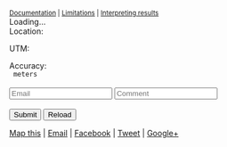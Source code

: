 
<small>	
	<a href="execute_docs.md">Documentation</a> |
	<a href="limitations.md">Limitations</a> |
	<a href="interpreting.md">Interpreting results</a>
</small>

<div id="location">	
	<div class="alert" id="statusMessage">Loading...</div>	
	<div class="row">
		<div class="span1">Location:</div>
		<div class="span2"><code><span id="LatitudeDisplay"></span> <span id="LongitudeDisplay"></span></code></div>	
	</div>
	<div class="row">
		<div class="span1">UTM: </div>
		<div class="span2"><code><span id="zone"></span> <span id="xPos"></span> <span id="yPos"></span></code></div>	
	</div>
	<div class="row">
		<div class="span1">Accuracy:</div>
		<div class="span2"><code><span id="AccuracyDisplay"></span> meters</code></div>	
	</div>
	<span id="AgentDisplay" style="display:none" ></span>
</div>
<br/>
<iframe name="hidden_iframe" id="hidden_iframe" style="display:none;"></iframe>
<form class="form-inline"
	method="post" action="https://script.google.com/macros/s/AKfycbz11NN8ls7rMUWIYS3qCkNskHQL4IoEtDw7fH-5BjHl6tBIUQo/exec" name="theForm" id="theForm" target="hidden_iframe" id="GoogleForm">  
	<input type="hidden" name="Latitude" id="Latitude" />  
	<input type="hidden" name="Longitude" id="Longitude"/>  
	<input type="hidden" name="UTM" id="UTM"/>  
	<input type="hidden" name="Accuracy" id="Accuracy"/>  
	<input type="hidden" name="Agent" id="Agent"/>  
	<input type="hidden" name="IPAddress" id="IPAddress"/>  
	<input type="hidden" name="Version" id="Version"/>  
	<input type="text" name="Email" id="Email" placeholder="Email" />  
	<input type="text" name="Comment" id="Comment" placeholder="Comment" />  
	<br/>
	<br/>
		<input type="button" value="Submit" class="submit btn" onclick="checkBeforeSubmit();" />	
		<input type="button" value="Reload" class="other btn" onclick="reload();" />	
		<span id="success"></span>  
</form>

<p> 
	<a id="mapsLink" title="Show on map" href="#">Map this</a> | 	
	<a id="emailLink" title="Email this" href="#">Email</a> |	
	<a id="facebookLink" title="Share on Facebook" href="#">Facebook</a> |	
	<a id="tweetLink" title="Share on Twitter" href="#">Tweet</a> |	
	<a id="plusLink" title="Share on Google+" href="#">Google+</a>
</p>

<script type="text/javascript" src="http://www.google.com/jsapi"></script>
<script type="text/javascript" src="http://maps.google.com/maps/api/js?sensor=true"></script>
<script type="text/javascript" src="js/geometa.js"></script>
<script type="text/javascript" src="js/geog.js"></script>
<script>
	var VERSION=2.1;	
	$(document).ready(function () {		
		$('#emailLink').click(function(){ EmailPosition(); return false; });		
		$('#mapsLink').click(function(){ ShowLocation(); return false; });		
		$('#facebookLink').click(function(){ FacebookLocation(); return false; });		
		$('#tweetLink').click(function(){ TweetLocation(); return false; });	
		$('#plusLink').click(function(){ PlusLocation(); return false; });		
		$("#AgentDisplay").text(navigator.userAgent);		
		$("#Agent").val(navigator.userAgent);
		
		//$("#statusMessage").toggle();
		
		$("#VersionDisplay").text(VERSION);		
		$("#Version").val(VERSION);
		if (window['google'] && google.loader.ClientLocation) {			
			$("#LatitudeDisplay").text(google.loader.ClientLocation.latitude);			
			$("#LongitudeDisplay").text(google.loader.ClientLocation.longitude);		}
			
		reload();	
	});	
	
	function reload()	{
		$("#success").text("");		
		$("#statusMessage").text("Loading...");
		//$("#statusMessage").removeClass("alert-error");
		//$("#statusMessage").removeClass("alert-success");
		prepareGeolocation();		
		doGeolocation();	}	
		
	function doGeolocation() {		
		if (navigator.geolocation) {			
			navigator.geolocation.getCurrentPosition(positionSuccess, positionError);		
		} else {			
			positionError(-1);		
		}	
	}	

	function positionError(err) {		
		var msg;		
		switch(err.code) {
			case err.UNKNOWN_ERROR: msg = "Unable to find your location"; break;			
			case err.PERMISSION_DENINED: msg = "Permission denied in finding your location"; break;
			case err.POSITION_UNAVAILABLE: msg = "Your location is currently unknown"; break;			
			case err.BREAK: msg = "Attempt to find location took too long"; break;			
			default: msg = "Location detection not supported in browser";		
			}		
		$("#statusMessage").text(msg);		
		$("#statusMessage").addClass("alert-error");
		$("#Message").val("The position could not be determined.\nThe message was" + "\"" + msg + "\"");	
	}	
	
	function positionSuccess(position) {
		var coords = position.coords || position.coordinate || position;		
		$("#LatitudeDisplay").text(coords.latitude.toFixed(5));		
		$("#LongitudeDisplay").text(coords.longitude.toFixed(5));		
		$("#AccuracyDisplay").text(coords.accuracy);		
		$("#Latitude").val(coords.latitude);		
		$("#Longitude").val(coords.longitude);		
		$("#Accuracy").val(coords.accuracy);				
		convertToUTM(coords.latitude,coords.longitude);		
		$("#statusMessage").text("Location found on " + new Date());	
		$("#statusMessage").addClass("alert-success");
	}	
	
	function EmailPosition() {		
		window.location = 			
			"mailto:michael.f.coyle@gmail.com"			
			+ "?subject=My Location"			
			+ "&body="			
			+ $("#location").text() 			
			+ " <a href='"			
			+ GetShowLocationUrl()			
			+ "' >Show.YourLo.ca/tion</a>";	
	}	

	function GetShowLocationUrl() {			
		return "http://show.yourlo.ca/tion?lat="				
			+ $("#LatitudeDisplay").text()				
			+ "&lon=" 				
			+ $("#LongitudeDisplay").text() 				
			+ "&z=16"				
			+ "&e="				
			+ $("#AccuracyDisplay").text();	
		}				
		
	function ShowLocation() {		
		window.open(GetShowLocationUrl() ,'_blank')	
	}	
	
	function FacebookLocation()	{		
		var href = "https://www.facebook.com/sharer/sharer.php?u=" + encodeURIComponent(GetShowLocationUrl());		
		window.open(href ,'_blank')	}	

	function TweetLocation()	{		
		var href = "https://twitter.com/intent/tweet?url=" + encodeURIComponent(GetShowLocationUrl());		
		window.open(href ,'_blank')	}	

	function PlusLocation()	{			
		var href = "https://plus.google.com/share?url=" + encodeURIComponent(GetShowLocationUrl());		
		window.open(href ,'_blank')	}	
	
	function checkBeforeSubmit(){		
		document.getElementById('theForm').submit();		
		document.getElementById('success').innerHTML='Submitted';		
		alert("Your location has been submitted");	}			
		
	function convertToUTM(lat, lon)	{		
		var xy = new Array(2);		
		// Compute the UTM zone.		
		var zone = Math.floor ((lon + 180.0) / 6) + 1;		
		zone = LatLonToUTMXY (DegToRad (lat), DegToRad (lon), zone, xy);		
		$("#zone").text(zone);		
		$("#xPos").text(xy[0].toFixed(0));		
		$("#yPos").text(xy[1].toFixed(0));				
		$("#UTM").val(zone 			
			+ " " 			
			+ xy[0].toFixed(0) 			
			+ " " 			
			+ xy[1].toFixed(0));	
	}
</script>